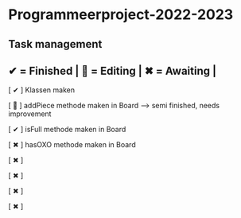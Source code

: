# Programmeerproject-2022-2023

Task management
---------------
✔ = Finished |
📝 = Editing  |
✖ = Awaiting |
---------------
[ ✔ ] Klassen maken

[ 📝 ] addPiece methode maken in Board --> semi finished, needs improvement

[ ✔ ] isFull methode maken in Board

[ ✖ ] hasOXO methode maken in Board

[ ✖ ]

[ ✖ ]

[ ✖ ]

[ ✖ ]